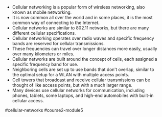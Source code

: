 -   Cellular networking is a popular form of wireless networking, also known as mobile networking.
-   It is now common all over the world and in some places, it is the most common way of connecting to the Internet.
-   Cellular networks are similar to 802.11 networks, but there are many different cellular specifications.
-   Cellular networking operates over radio waves and specific frequency bands are reserved for cellular transmissions.
-   These frequencies can travel over longer distances more easily, usually over many kilometers or miles.
-   Cellular networks are built around the concept of cells, each assigned a specific frequency band for use.
-   Neighboring cells are set up to use bands that don't overlap, similar to the optimal setup for a WLAN with multiple access points.
-   Cell towers that broadcast and receive cellular transmissions can be thought of like access points, but with a much larger range.
-   Many devices use cellular networks for communication, including phones, tablets, some laptops, and high-end automobiles with built-in cellular access.

#cellular-networks #course2-module5 